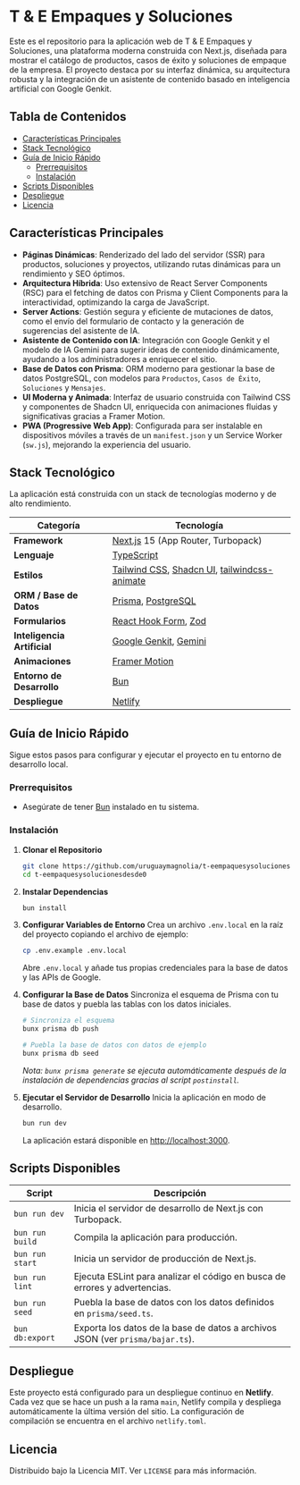 # T & E Empaques y Soluciones

Este es el repositorio para la aplicación web de T & E Empaques y Soluciones, una plataforma moderna construida con Next.js, diseñada para mostrar el catálogo de productos, casos de éxito y soluciones de empaque de la empresa. El proyecto destaca por su interfaz dinámica, su arquitectura robusta y la integración de un asistente de contenido basado en inteligencia artificial con Google Genkit.

## Tabla de Contenidos

- [Características Principales](#características-principales)
- [Stack Tecnológico](#stack-tecnológico)
- [Guía de Inicio Rápido](#guía-de-inicio-rápido)
  - [Prerrequisitos](#prerrequisitos)
  - [Instalación](#instalación)
- [Scripts Disponibles](#scripts-disponibles)
- [Despliegue](#despliegue)
- [Licencia](#licencia)

## Características Principales

- **Páginas Dinámicas**: Renderizado del lado del servidor (SSR) para productos, soluciones y proyectos, utilizando rutas dinámicas para un rendimiento y SEO óptimos.
- **Arquitectura Híbrida**: Uso extensivo de React Server Components (RSC) para el fetching de datos con Prisma y Client Components para la interactividad, optimizando la carga de JavaScript.
- **Server Actions**: Gestión segura y eficiente de mutaciones de datos, como el envío del formulario de contacto y la generación de sugerencias del asistente de IA.
- **Asistente de Contenido con IA**: Integración con Google Genkit y el modelo de IA Gemini para sugerir ideas de contenido dinámicamente, ayudando a los administradores a enriquecer el sitio.
- **Base de Datos con Prisma**: ORM moderno para gestionar la base de datos PostgreSQL, con modelos para `Productos`, `Casos de Éxito`, `Soluciones` y `Mensajes`.
- **UI Moderna y Animada**: Interfaz de usuario construida con Tailwind CSS y componentes de Shadcn UI, enriquecida con animaciones fluidas y significativas gracias a Framer Motion.
- **PWA (Progressive Web App)**: Configurada para ser instalable en dispositivos móviles a través de un `manifest.json` y un Service Worker (`sw.js`), mejorando la experiencia del usuario.

## Stack Tecnológico

La aplicación está construida con un stack de tecnologías moderno y de alto rendimiento.

| Categoría              | Tecnología                                                               |
| ---------------------- | ------------------------------------------------------------------------ |
| **Framework**          | [Next.js](https://nextjs.org/) 15 (App Router, Turbopack)                |
| **Lenguaje**           | [TypeScript](https://www.typescriptlang.org/)                            |
| **Estilos**            | [Tailwind CSS](https://tailwindcss.com/), [Shadcn UI](https://ui.shadcn.com/), [tailwindcss-animate](https://github.com/jamiebuilds/tailwindcss-animate) |
| **ORM / Base de Datos**| [Prisma](https://www.prisma.io/), [PostgreSQL](https://www.postgresql.org/) |
| **Formularios**        | [React Hook Form](https://react-hook-form.com/), [Zod](https://zod.dev/)     |
| **Inteligencia Artificial** | [Google Genkit](https://firebase.google.com/docs/genkit), [Gemini](https://ai.google.dev/) |
| **Animaciones**        | [Framer Motion](https://www.framer.com/motion/)                          |
| **Entorno de Desarrollo**| [Bun](https://bun.sh/) |
| **Despliegue**         | [Netlify](https://www.netlify.com/)                                      |

## Guía de Inicio Rápido

Sigue estos pasos para configurar y ejecutar el proyecto en tu entorno de desarrollo local.

### Prerrequisitos

- Asegúrate de tener [Bun](https://bun.sh/) instalado en tu sistema.

### Instalación

1.  **Clonar el Repositorio**
    ```bash
    git clone https://github.com/uruguaymagnolia/t-eempaquesysolucionesdesde0.git
    cd t-eempaquesysolucionesdesde0
    ```

2.  **Instalar Dependencias**
    ```bash
    bun install
    ```

3.  **Configurar Variables de Entorno**
    Crea un archivo `.env.local` en la raíz del proyecto copiando el archivo de ejemplo:
    ```bash
    cp .env.example .env.local
    ```
    Abre `.env.local` y añade tus propias credenciales para la base de datos y las APIs de Google.

4.  **Configurar la Base de Datos**
    Sincroniza el esquema de Prisma con tu base de datos y puebla las tablas con los datos iniciales.
    ```bash
    # Sincroniza el esquema
    bunx prisma db push

    # Puebla la base de datos con datos de ejemplo
    bunx prisma db seed
    ```
    *Nota: `bunx prisma generate` se ejecuta automáticamente después de la instalación de dependencias gracias al script `postinstall`.*

5.  **Ejecutar el Servidor de Desarrollo**
    Inicia la aplicación en modo de desarrollo.
    ```bash
    bun run dev
    ```
    La aplicación estará disponible en [http://localhost:3000](http://localhost:3000).

## Scripts Disponibles

| Script       | Descripción                                                                 |
| ------------ | --------------------------------------------------------------------------- |
| `bun run dev`  | Inicia el servidor de desarrollo de Next.js con Turbopack.                  |
| `bun run build`| Compila la aplicación para producción.                                      |
| `bun run start`| Inicia un servidor de producción de Next.js.                                |
| `bun run lint` | Ejecuta ESLint para analizar el código en busca de errores y advertencias.  |
| `bun run seed` | Puebla la base de datos con los datos definidos en `prisma/seed.ts`.        |
| `bun db:export`| Exporta los datos de la base de datos a archivos JSON (ver `prisma/bajar.ts`). |

## Despliegue

Este proyecto está configurado para un despliegue continuo en **Netlify**. Cada vez que se hace un push a la rama `main`, Netlify compila y despliega automáticamente la última versión del sitio. La configuración de compilación se encuentra en el archivo `netlify.toml`.

## Licencia

Distribuido bajo la Licencia MIT. Ver `LICENSE` para más información.
